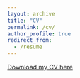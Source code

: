 ```yaml
---
layout: archive
title: "CV"
permalink: /cv/
author_profile: true
redirect_from:
  - /resume
---
```


[Download my CV here](http://GaganKanojia.github.io/_data/cv.pdf)
